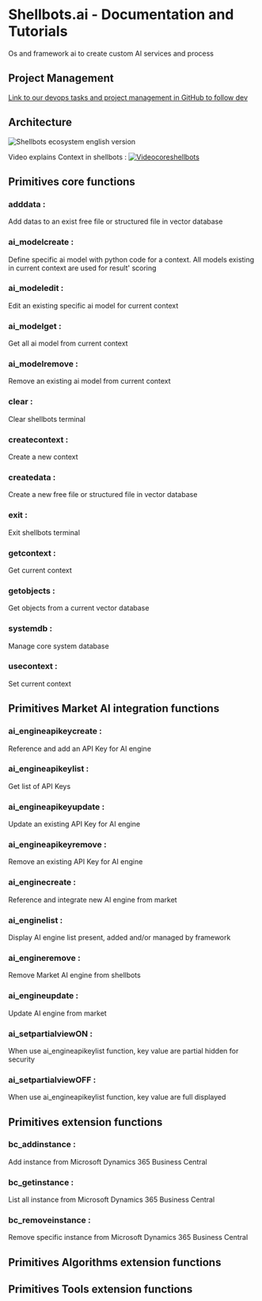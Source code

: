 # Shellbots.ai - Documentation and Tutorials
Os and framework ai to create custom AI services and process

## Project Management

[Link to our devops tasks and project management in GitHub to follow dev](https://github.com/users/nuage365/projects/5)


## Architecture
![Shellbots ecosystem english version](https://github.com/nuage365/Shellbots.ai/assets/102873102/e8d79929-7c2b-4701-88f8-53d266a1a21f)

Video explains Context in shellbots :
[![Videocoreshellbots](https://github.com/nuage365/Shellbots.ai/assets/102873102/b8061a24-fc51-4a6b-afd8-69e1e1f3903f)](https://youtu.be/kFCFo6XmmH4?feature=shared)

## Primitives core functions

### adddata :
Add datas to an exist free file or structured file in vector database

### ai_modelcreate :
Define specific ai model with python code for a context. All models existing in current context are used for result' scoring

### ai_modeledit :
Edit an existing specific ai model for current context

### ai_modelget :
Get all ai model from current context

### ai_modelremove :
Remove an existing ai model from current context

### clear :
Clear shellbots terminal 

### createcontext :
Create a new context  

### createdata :
Create a new free file or structured file in vector database

### exit :
Exit shellbots terminal 

### getcontext :
Get current context  

### getobjects :
Get objects from a current vector database

### systemdb :
Manage core system database

### usecontext :
Set current context

## Primitives Market AI integration functions

### ai_engineapikeycreate :
Reference and add an API Key for AI engine

### ai_engineapikeylist :
Get list of API Keys

### ai_engineapikeyupdate :
Update an existing API Key for AI engine

### ai_engineapikeyremove :
Remove an existing API Key for AI engine

### ai_enginecreate :
Reference and integrate new AI engine from market

### ai_enginelist :
Display AI engine list present, added and/or managed by framework

### ai_engineremove :
Remove Market AI engine from shellbots

### ai_engineupdate :
Update AI engine from market

### ai_setpartialviewON :
When use ai_engineapikeylist function, key value are partial hidden for security

### ai_setpartialviewOFF :
When use ai_engineapikeylist function, key value are full displayed

## Primitives extension functions

### bc_addinstance :
Add instance from Microsoft Dynamics 365 Business Central

### bc_getinstance :
List all instance from Microsoft Dynamics 365 Business Central

### bc_removeinstance :
Remove specific instance from Microsoft Dynamics 365 Business Central

## Primitives Algorithms extension functions

## Primitives Tools extension functions

